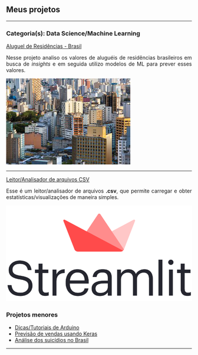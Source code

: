 ## Meus projetos

---

### Categoria(s): Data Science/Machine Learning

[Aluguel de Residências - Brasil](https://www.kaggle.com/olavomendes/rental-prices-in-brazil/notebook)
<p align="justify">
  Nesse projeto analiso os valores de aluguéis de residências brasileiros em busca de <i>insights</i> e 
  em seguida utilizo modelos de ML para prever esses valores.
</p>
<img src="images/sp.png?raw=true"/>

---

[Leitor/Analisador de arquivos CSV](https://github.com/olavomendes/codenation-streamlit)
<p align="justify">
  Esse é um leitor/analisador de arquivos <b>.csv</b>, que permite carregar e obter estatísticas/visualizações de maneira
  simples.
</p>
<img src="images/streamlit.png?raw=true"/>

### Projetos menores

- [Dicas/Tutoriais de Arduino](https://github.com/olavomendes/arduino-dicas-tutoriais)
- [Previsão de vendas usando Keras](https://github.com/olavomendes/Projetos-DS-ML-DL/blob/master/Deep%20Learning/previsao_vendas_Keras.ipynb)
- [Análise dos suicídios no Brasil](https://github.com/olavomendes/Projetos-DS-ML-DL/blob/master/Data%20Analysis/suicidios_no_Brasil.ipynb)

---
